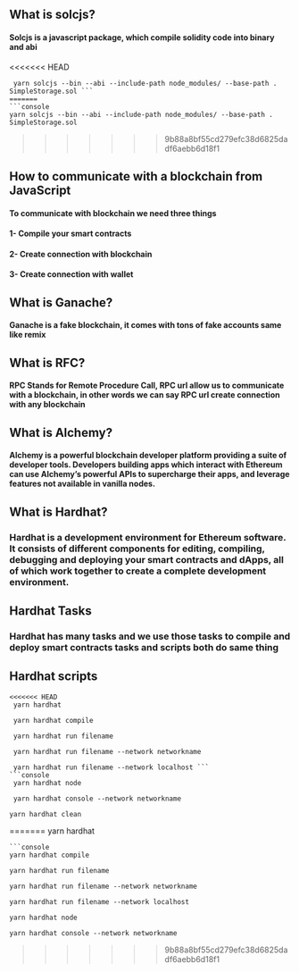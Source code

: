 ## What is solcjs?
#### Solcjs is a javascript package, which compile solidity code into binary and abi
<<<<<<< HEAD
```console
 yarn solcjs --bin --abi --include-path node_modules/ --base-path . SimpleStorage.sol ```
=======
```console 
yarn solcjs --bin --abi --include-path node_modules/ --base-path . SimpleStorage.sol
```
>>>>>>> 9b88a8bf55cd279efc38d6825dadf6aebb6d18f1
## How to communicate with a blockchain from JavaScript
#### To communicate with blockchain we need three things
#### 1- Compile your smart contracts
#### 2- Create connection with blockchain
#### 3- Create connection with wallet
## What is Ganache?
#### Ganache is a fake blockchain, it comes with tons of fake accounts same like remix
## What is RFC?
#### RPC Stands for Remote Procedure Call, RPC url allow us to communicate with a blockchain, in other words we can say RPC url create connection with any blockchain
## What is Alchemy?
#### Alchemy is a powerful blockchain developer platform providing a suite of developer tools. Developers building apps which interact with Ethereum can use Alchemy’s powerful APIs to supercharge their apps, and leverage features not available in vanilla nodes.

## What is Hardhat?
### Hardhat is a development environment for Ethereum software. It consists of different components for editing, compiling, debugging and deploying your smart contracts and dApps, all of which work together to create a complete development environment.

## Hardhat Tasks
### Hardhat has many tasks and we use those tasks to compile and deploy smart contracts tasks and scripts both do same thing 
## Hardhat scripts
```console
<<<<<<< HEAD
 yarn hardhat 
 ```
```console
 yarn hardhat compile 
 ```
```console
 yarn hardhat run filename 
 ```
```console
 yarn hardhat run filename --network networkname 
 ```
```console
 yarn hardhat run filename --network localhost ```
```console
 yarn hardhat node 
 ```
```console
 yarn hardhat console --network networkname 
 ```
 ```console 
 yarn hardhat clean
 ```
=======
yarn hardhat 
```
```console
yarn hardhat compile 
```
```console
yarn hardhat run filename 
```
```console
yarn hardhat run filename --network networkname 
```
```console
yarn hardhat run filename --network localhost 
```
```console
yarn hardhat node 
```
```console
yarn hardhat console --network networkname 
```

>>>>>>> 9b88a8bf55cd279efc38d6825dadf6aebb6d18f1
